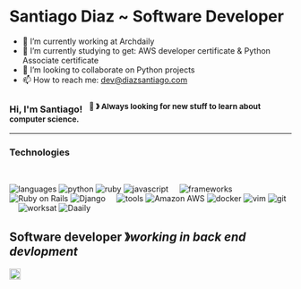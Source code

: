 # Santiago Diaz ~ Software Developer #

- 🔭 I’m currently working at Archdaily 
- 🌱 I’m currently studying to get:  AWS developer certificate & Python Associate certificate
- 👯 I’m looking to collaborate on Python projects
- 📫 How to reach me: dev@diazsantiago.com

### Hi, I'm Santiago! &nbsp;&nbsp;<sup>👾 &#12299; Always looking for new stuff to learn about computer science.</sup>

----
### Technologies ###
<br>

![languages](https://img.shields.io/static/v1?label=&message=languages:&color=111&style=flat-square)
![python](https://img.shields.io/static/v1?logo=python&label=&message=python&color=36465D&logoColor=AAA&style=flat-square&link=)
![ruby](https://img.shields.io/static/v1?logo=ruby&label=&message=ruby&color=36465D&logoColor=AAA&style=flat-square)
![javascript](https://img.shields.io/static/v1?logo=javascript&label=&message=javascript&color=36465D&logoColor=AAA&style=flat-square)
&nbsp;&nbsp;&nbsp;
![frameworks](https://img.shields.io/static/v1?label=&message=frameworks:&color=111&style=flat-square)
![Ruby on Rails](https://img.shields.io/static/v1?logo=Ruby-on-Rails&label=&message=Rails&color=36465D&logoColor=AAA&style=flat-square)
![Django](https://img.shields.io/static/v1?logo=django&label=&message=django&color=36465D&logoColor=AAA&style=flat-square)
&nbsp;&nbsp;&nbsp;
![tools](https://img.shields.io/static/v1?label=&message=tools:&color=111&style=flat-square)
![Amazon AWS](https://img.shields.io/static/v1?logo=Amazon-aws&label=&message=Amazon-asws&color=36465D&logoColor=AAA&style=flat-square)
![docker](https://img.shields.io/static/v1?logo=docker&label=&message=docker&color=36465D&logoColor=AAA&style=flat-square)
![vim](https://img.shields.io/static/v1?logo=vim&label=&message=vim&color=36465D&logoColor=AAA&style=flat-square)
![git](https://img.shields.io/static/v1?logo=git&label=&message=git&color=36465D&logoColor=AAA&style=flat-square)
&nbsp;&nbsp;&nbsp;
![worksat](https://img.shields.io/static/v1?label=&message=@:&color=111&style=flat-square)
![Daaily](https://img.shields.io/static/v1?logo=daaily&label=&message=Daaily&color=111&logoColor=FF0000&style=flat-square)

**Software developer** &#12299;_working in back end devlopment_
<br/>
----

<a href="https://www.linkedin.com/in/diazsant/">
  <img align="left" alt="Santiago's LinkedIn" width="20px" src="https://simpleicons.now.sh/linkedin/495f7e" />
</a>
